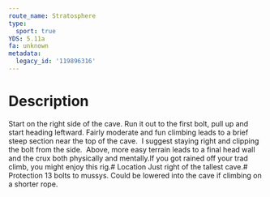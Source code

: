 ```yaml
---
route_name: Stratosphere
type:
  sport: true
YDS: 5.11a
fa: unknown
metadata:
  legacy_id: '119896316'
---
```

# Description
Start on the right side of the cave. Run it out to the first bolt, pull up and start heading leftward. Fairly moderate and fun climbing leads to a brief steep section near the top of the cave.  I suggest staying right and clipping the bolt from the side.  Above, more easy terrain leads to a final head wall and the crux both physically and mentally.If you got rained off your trad climb, you might enjoy this rig.# Location
Just right of the tallest cave.# Protection
13 bolts to mussys.  Could be lowered into the cave if climbing on a shorter rope.